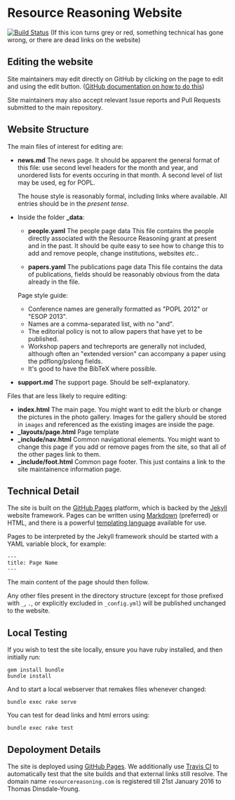 Resource Reasoning Website
==========================

[![Build Status](https://travis-ci.org/resource-reasoning/resourcereasoning.com.svg)](https://travis-ci.org/resource-reasoning/resourcereasoning.com) (If this icon turns grey or red, something technical has gone wrong, or there are dead links on the website)

Editing the website
-------------------
Site maintainers may edit directly on GitHub by clicking on the page to edit and using the edit button. ([GitHub documentation on how to do this](https://help.github.com/articles/editing-files-in-your-repository/))

Site maintainers may also accept relevant Issue reports and Pull Requests submitted to the main repository.

Website Structure
-----------------
The main files of interest for editing are:
  * **news.md** The news page.
    It should be apparent the general format of this file: use second level headers for the month and year, and
    unordered lists for events occuring in that month. A second level of list may be used, eg for POPL.

    The house style is reasonably formal, including links where available.
    All entries should be in the _present tense_.

  * Inside the folder **_data**:
    * **people.yaml** The people page data
      This file contains the people directly associated with the Resource Reasoning grant at present and in the past.
      It should be quite easy to see how to change this to add and remove people, change institutions, websites _etc._.

    * **papers.yaml** The publications page data
      This file contains the data of publications, fields should be reasonably obvious from the data already in the file.

     Page style guide:
     * Conference names are generally formatted as "POPL 2012" or "ESOP 2013".
     * Names are a comma-separated list, with no "and".
     * The editorial policy is not to allow papers that have yet to be published.
     * Workshop papers and techreports are generally not included, although often an "extended version" can accompany a
         paper using the pdflong/pslong fields.
     * It's good to have the BibTeX where possible.

  * **support.md** The support page.
    Should be self-explanatory.

Files that are less likely to require editing:
  * **index.html** The main page.
    You might want to edit the blurb or change the pictures in the photo gallery.
    Images for the gallery should be stored in `images` and referenced as the existing images are inside the page.
  * **_layouts/page.html** Page template
  * **_include/nav.html** Common navigational elements.
    You might want to change this page if you add or remove pages from the site, so that all of the other pages link to them.
  * **_include/foot.html** Common page footer.
    This just contains a link to the site maintainence information page.

Technical Detail
----------------
The site is built on the [GitHub Pages](https://help.github.com/categories/github-pages-basics/) platform, which is
backed by the [Jekyll](http://jekyllrb.com/) website framework. Pages can be written using
[Markdown](http://daringfireball.net/projects/markdown/) (preferred) or HTML, and there
is a powerful [templating language](http://jekyllrb.com/docs/templates/) available for use.

Pages to be interpreted by the Jekyll framework should be started with a YAML variable block, for example:
```
---
title: Page Name
---
```
The main content of the page should then follow.

Any other files present in the directory structure (except for those prefixed with `_`, `.`, or explicitly excluded in
`_config.yml`) will be published unchanged to the website.

Local Testing
-------------
If you wish to test the site locally, ensure you have ruby installed, and then initially run:
```
gem install bundle
bundle install
```

And to start a local webserver that remakes files whenever changed:
```
bundle exec rake serve
```

You can test for dead links and html errors using:
```
bundle exec rake test
```

Depoloyment Details
-------------------
The site is deployed using [GitHub Pages](https://help.github.com/categories/github-pages-basics/). We additionally use
[Travis CI](https://travis-ci.org/resource-reasoning/resourcereasoning.com) to automatically test that the site builds
and that external links still resolve.
The domain name `resourcereasoning.com` is registered till 21st January 2016 to Thomas Dinsdale-Young.
